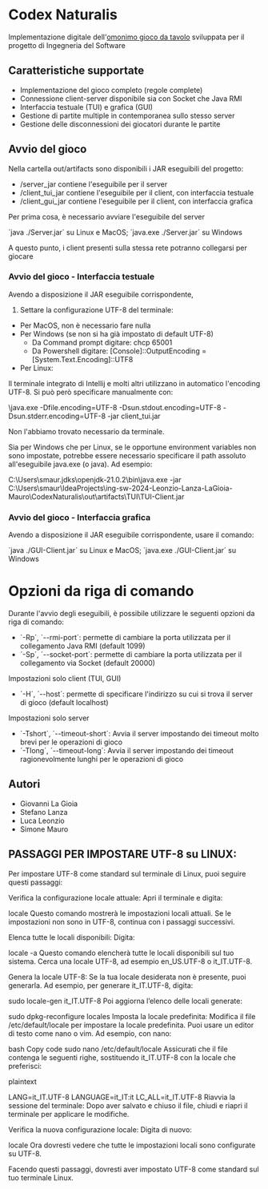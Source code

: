 # Codex Naturalis

Implementazione digitale dell'[omonimo gioco da tavolo](https://boardgamegeek.com/boardgame/314503/codex-naturalis) 
sviluppata per il progetto di Ingegneria del Software

## Caratteristiche supportate

- Implementazione del gioco completo (regole complete)
- Connessione client-server disponibile sia con Socket 
  che Java RMI
- Interfaccia testuale (TUI) e grafica (GUI)
- Gestione di partite multiple in contemporanea sullo stesso server
- Gestione delle disconnessioni dei giocatori durante le partite

## Avvio del gioco

Nella cartella out/artifacts sono disponibili i JAR eseguibili del progetto:
- /server_jar contiene l'eseguibile per il server
- /client_tui_jar contiene l'eseguibile per il client, con interfaccia testuale
- /client_gui_jar contiene l'eseguibile per il client, con interfaccia grafica

Per prima cosa, è necessario avviare l'eseguibile del server

´java ./Server.jar´ su Linux e MacOS;
´java.exe ./Server.jar´ su Windows

A questo punto, i client presenti sulla stessa rete potranno collegarsi per giocare

### Avvio del gioco - Interfaccia testuale

Avendo a disposizione il JAR eseguibile corrispondente,
1) Settare la configurazione UTF-8 del terminale:
- Per MacOS, non è necessario fare nulla
- Per Windows (se non si ha già impostato di default UTF-8)
  - Da Command prompt digitare: chcp 65001
  - Da Powershell digitare: [Console]::OutputEncoding = [System.Text.Encoding]::UTF8
- Per Linux: 

Il terminale integrato di Intellij e molti altri utilizzano in automatico l'encoding UTF-8.
Si può però specificare manualmente con:

\java.exe -Dfile.encoding=UTF-8 -Dsun.stdout.encoding=UTF-8 -Dsun.stderr.encoding=UTF-8 -jar client_tui.jar

Non l'abbiamo trovato necessario da terminale. 

Sia per Windows che per Linux, se le opportune environment variables non sono impostate,
potrebbe essere necessario specificare il path assoluto all'eseguibile java.exe (o java). 
Ad esempio: 

C:\Users\smaur\.jdks\openjdk-21.0.2\bin\java.exe -jar C:\Users\smaur\IdeaProjects\ing-sw-2024-Leonzio-Lanza-LaGioia-Mauro\CodexNaturalis\out\artifacts\TUI\TUI-Client.jar

### Avvio del gioco - Interfaccia grafica

Avendo a disposizione il JAR eseguibile corrispondente, usare il comando:

´java ./GUI-Client.jar´ su Linux e MacOS;
´java.exe ./GUI-Client.jar´ su Windows

# Opzioni da riga di comando

Durante l'avvio degli eseguibili, è possibile utilizzare le seguenti opzioni da riga di comando:

- ´-Rp´, ´--rmi-port´: permette di cambiare la porta utilizzata per il collegamento Java RMI (default 1099)
- ´-Sp´, ´--socket-port´: permette di cambiare la porta utilizzata per il collegamento via Socket (default 20000)

Impostazioni solo client (TUI, GUI)
- ´-H´, ´--host´: permette di specificare l'indirizzo su cui si trova il server di gioco (default localhost)

Impostazioni solo server
- ´-Tshort´, ´--timeout-short´: Avvia il server impostando dei timeout molto brevi per le operazioni di gioco
- ´-Tlong´, ´--timeout-long´: Avvia il server impostando dei timeout ragionevolmente lunghi per le operazioni di gioco



## Autori

- Giovanni La Gioia
- Stefano Lanza
- Luca Leonzio
- Simone Mauro

## PASSAGGI PER IMPOSTARE UTF-8 su LINUX: 
Per impostare UTF-8 come standard sul terminale di Linux, puoi seguire questi passaggi:

Verifica la configurazione locale attuale:
Apri il terminale e digita:


locale
Questo comando mostrerà le impostazioni locali attuali. Se le impostazioni non sono in UTF-8, continua con i passaggi successivi.

Elenca tutte le locali disponibili:
Digita:


locale -a
Questo comando elencherà tutte le locali disponibili sul tuo sistema. Cerca una locale UTF-8, ad esempio en_US.UTF-8 o it_IT.UTF-8.

Genera la locale UTF-8:
Se la tua locale desiderata non è presente, puoi generarla. Ad esempio, per generare it_IT.UTF-8, digita:


sudo locale-gen it_IT.UTF-8
Poi aggiorna l’elenco delle locali generate:


sudo dpkg-reconfigure locales
Imposta la locale predefinita:
Modifica il file /etc/default/locale per impostare la locale predefinita. Puoi usare un editor di testo come nano o vim. Ad esempio, con nano:

bash
Copy code
sudo nano /etc/default/locale
Assicurati che il file contenga le seguenti righe, sostituendo it_IT.UTF-8 con la locale che preferisci:

plaintext

LANG=it_IT.UTF-8
LANGUAGE=it_IT:it
LC_ALL=it_IT.UTF-8
Riavvia la sessione del terminale:
Dopo aver salvato e chiuso il file, chiudi e riapri il terminale per applicare le modifiche.

Verifica la nuova configurazione locale:
Digita di nuovo:


locale
Ora dovresti vedere che tutte le impostazioni locali sono configurate su UTF-8.

Facendo questi passaggi, dovresti aver impostato UTF-8 come standard sul tuo terminale Linux.






